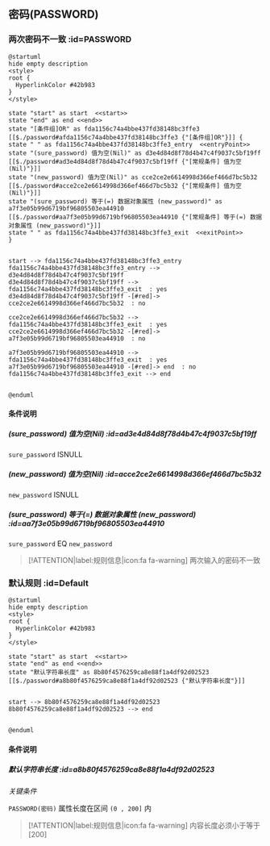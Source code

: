 ## 密码(PASSWORD) <!-- {docsify-ignore-all} -->

   

### 两次密码不一致 :id=PASSWORD

```plantuml
@startuml
hide empty description
<style>
root {
  HyperlinkColor #42b983
}
</style>

state "start" as start  <<start>>
state "end" as end <<end>>
state "[条件组]OR" as fda1156c74a4bbe437fd38148bc3ffe3 [[$./password#afda1156c74a4bbe437fd38148bc3ffe3 {"[条件组]OR"}]] {
state " " as fda1156c74a4bbe437fd38148bc3ffe3_entry  <<entryPoint>>
state "(sure_password) 值为空(Nil)" as d3e4d84d8f78d4b47c4f9037c5bf19ff [[$./password#ad3e4d84d8f78d4b47c4f9037c5bf19ff {"[常规条件] 值为空(Nil)"}]]
state "(new_password) 值为空(Nil)" as cce2ce2e6614998d366ef466d7bc5b32 [[$./password#acce2ce2e6614998d366ef466d7bc5b32 {"[常规条件] 值为空(Nil)"}]]
state "(sure_password) 等于(=) 数据对象属性 (new_password)" as a7f3e05b99d6719bf96805503ea44910 [[$./password#aa7f3e05b99d6719bf96805503ea44910 {"[常规条件] 等于(=) 数据对象属性 (new_password)"}]]
state " " as fda1156c74a4bbe437fd38148bc3ffe3_exit  <<exitPoint>>
}


start --> fda1156c74a4bbe437fd38148bc3ffe3_entry 
fda1156c74a4bbe437fd38148bc3ffe3_entry --> d3e4d84d8f78d4b47c4f9037c5bf19ff 
d3e4d84d8f78d4b47c4f9037c5bf19ff --> fda1156c74a4bbe437fd38148bc3ffe3_exit  : yes
d3e4d84d8f78d4b47c4f9037c5bf19ff -[#red]-> cce2ce2e6614998d366ef466d7bc5b32  : no

cce2ce2e6614998d366ef466d7bc5b32 --> fda1156c74a4bbe437fd38148bc3ffe3_exit  : yes
cce2ce2e6614998d366ef466d7bc5b32 -[#red]-> a7f3e05b99d6719bf96805503ea44910  : no

a7f3e05b99d6719bf96805503ea44910 --> fda1156c74a4bbe437fd38148bc3ffe3_exit  : yes
a7f3e05b99d6719bf96805503ea44910 -[#red]-> end  : no
fda1156c74a4bbe437fd38148bc3ffe3_exit --> end 


@enduml
```

#### 条件说明

##### (sure_password) 值为空(Nil) :id=ad3e4d84d8f78d4b47c4f9037c5bf19ff



`sure_password` ISNULL 

##### (new_password) 值为空(Nil) :id=acce2ce2e6614998d366ef466d7bc5b32



`new_password` ISNULL 

##### (sure_password) 等于(=) 数据对象属性 (new_password) :id=aa7f3e05b99d6719bf96805503ea44910



`sure_password` EQ  `new_password`

> [!ATTENTION|label:规则信息|icon:fa fa-warning]
> 两次输入的密码不一致



### 默认规则 :id=Default

```plantuml
@startuml
hide empty description
<style>
root {
  HyperlinkColor #42b983
}
</style>

state "start" as start  <<start>>
state "end" as end <<end>>
state "默认字符串长度" as 8b80f4576259ca8e88f1a4df92d02523 [[$./password#a8b80f4576259ca8e88f1a4df92d02523 {"默认字符串长度"}]]


start --> 8b80f4576259ca8e88f1a4df92d02523 
8b80f4576259ca8e88f1a4df92d02523 --> end 


@enduml
```

#### 条件说明

##### 默认字符串长度 :id=a8b80f4576259ca8e88f1a4df92d02523


*关键条件*


`PASSWORD(密码)` 属性长度在区间 `(0 , 200]` 内

> [!ATTENTION|label:规则信息|icon:fa fa-warning]
> 内容长度必须小于等于[200]







